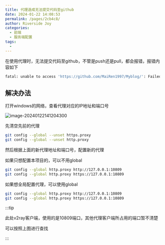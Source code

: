 ```yaml
---
title: 代理造成无法提交代码至github
date: 2024-01-22 14:08:53
permalink: /pages/2cb4c8/
author: Riverside Joy
categories:
  - 前端
  - 服务端配置
tags:
  - 
---
```

在使用代理时，无法提交代码至github，不管是push还是pull，都会报错，报错内容如下

```sh
fatal: unable to access 'https://github.com/MaiRen1997/Myblog/': Failed to connect to github.com port 443 after 21240 ms: Timed out
```

## 解决办法

打开windows的网络，查看代理对应的IP地址和端口号

![image-20240122141204300](https://cdn.jsdelivr.net/gh/MaiRen1997/mdPic/vueImg/202401221412532.png)

先清空先前的代理

```sh
git config --global --unset https.proxy
git config --global --unset http.proxy
```

然后根据上面的新代理地址和端口号，配置新的代理

如果只想配置本项目的，可以不用global

```sh
git config --global http.proxy http://127.0.0.1:10809
git config --global http.proxy https://127.0.0.1:10809
```

如果想全局配置代理，可以使用global

```sh
git config --global http.proxy http://127.0.0.1:10809
git config --global http.proxy https://127.0.0.1:10809
```

:::tip

此处v2ray客户端，使用的是10809端口，其他代理客户端所占用的端口暂不清楚

可以按照上图进行查找

:::